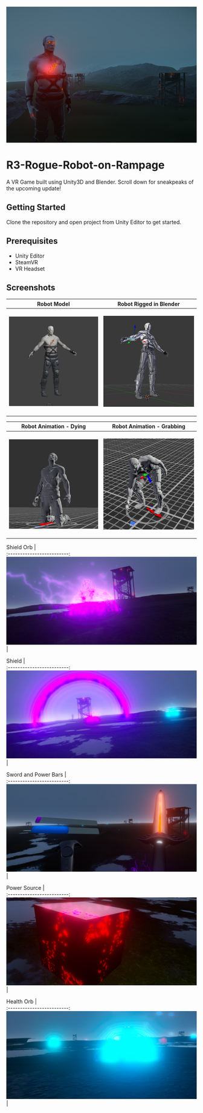 ![R3 Banner](Screenshots/ROBOT.png?raw=true "Banner")
# R3-Rogue-Robot-on-Rampage
A VR Game built using Unity3D and Blender. Scroll down for sneakpeaks of the upcoming update!

## Getting Started
Clone the repository and open project from Unity Editor to get started.

## Prerequisites
* Unity Editor
* SteamVR
* VR Headset

## Screenshots
Robot Model     |  Robot Rigged in Blender       
:-------------------------:|:-------------------------:
&nbsp;&nbsp;&nbsp;&nbsp;&nbsp;&nbsp;![R3](Screenshots/robot.PNG?raw=true "R3") &nbsp;&nbsp;&nbsp;&nbsp;|&nbsp;&nbsp;&nbsp;![R3](Screenshots/rig.PNG?raw=true "R3")&nbsp;&nbsp;&nbsp;&nbsp;&nbsp;&nbsp;&nbsp;&nbsp;

Robot Animation - Dying     |  Robot Animation - Grabbing        
:-------------------------:|:-------------------------:
&nbsp;&nbsp;&nbsp;&nbsp;&nbsp;&nbsp;![R3](Screenshots/dying.png?raw=true "R3") &nbsp;&nbsp;&nbsp;|&nbsp;&nbsp;&nbsp;&nbsp;![R3](Screenshots/grabheart.png?raw=true "R3")&nbsp;&nbsp;&nbsp;&nbsp;&nbsp;&nbsp;&nbsp;&nbsp;

Shield Orb     |        
:-------------------------:
![R3](Screenshots/purpleorb.PNG?raw=true "R3") |

Shield    |        
:-------------------------:
![R3](Screenshots/shield.PNG?raw=true "R3") |

Sword and Power Bars     |        
:-------------------------:
![R3](Screenshots/sword.PNG?raw=true "R3") |

Power Source     |        
:-------------------------:
![R3](Screenshots/powersource.PNG?raw=true "R3") |

Health Orb     |        
:-------------------------:
![R3](Screenshots/blueorb.PNG?raw=true "R3") |

